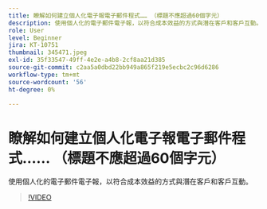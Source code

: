 ```yaml
---
title: 瞭解如何建立個人化電子報電子郵件程式…… （標題不應超過60個字元）
description: 使用個人化的電子郵件電子報，以符合成本效益的方式與潛在客戶和客戶互動。
role: User
level: Beginner
jira: KT-10751
thumbnail: 345471.jpeg
exl-id: 35f33547-49ff-4e2e-a4b8-2cf8aa21d385
source-git-commit: c2aa5a0dbd22bb949a865f219e5ecbc2c96d6286
workflow-type: tm+mt
source-wordcount: '56'
ht-degree: 0%

---
```


# 瞭解如何建立個人化電子報電子郵件程式…… （標題不應超過60個字元）

使用個人化的電子郵件電子報，以符合成本效益的方式與潛在客戶和客戶互動。

>[!VIDEO](https://video.tv.adobe.com/v/345471/?quality=12&learn=on)
